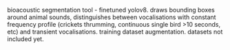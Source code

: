 bioacoustic segmentation tool - finetuned yolov8.
draws bounding boxes around animal sounds, distinguishes between vocalisations with constant frequency profile (crickets thrumming, continuous single bird >10 seconds, etc) and transient vocalisations.
training dataset augmentation. datasets not included yet.
